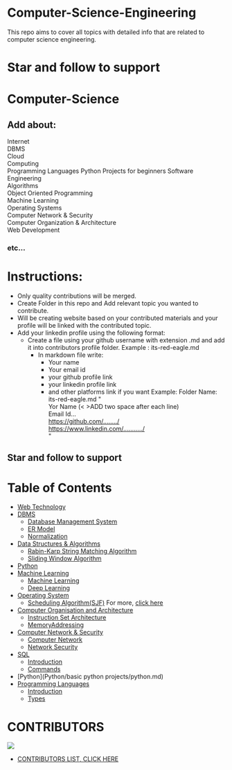 # Computer-Science-Engineering

This repo aims to cover all topics with detailed info that are related to computer science engineering.

# <b>Star and follow to support</b>

# Computer-Science

## Add about:

Internet  
DBMS  
Cloud  
Computing  
Programming Languages
Python Projects for beginners
Software Engineering  
Algorithms  
Object Oriented Programming  
Machine Learning  
Operating Systems  
Computer Network & Security  
Computer Organization & Architecture  
Web Development

### etc...

# Instructions:

- Only quality contributions will be merged.
- Create Folder in this repo and Add relevant topic you wanted to contribute.
- Will be creating website based on your contributed materials and your profile will be linked with the contributed topic.
- Add your linkedin profile using the following format:
  - Create a file using your github username with extension .md and add it into contributors profile folder.
    Example : its-red-eagle.md
    - In markdown file write:
      - Your name
      - Your email id
      - your github profile link
      - your linkedin profile link
      - and other platforms link if you want
        Example:
        Folder Name: its-red-eagle.md
        "  
         Yor Name (< >ADD two space after each line)  
         Email Id...  
         https://github.com/......../  
         https://www.linkedin.com/.........../  
         "

## Star and follow to support

# Table of Contents

- [Web Technology](Web%20Technology/WebTechnology.md)
- [DBMS](DBMS/Database%20Management%20System/readme.md)
  - [Database Management System](DBMS/Database%20Management%20System/readme.md)
  - [ER Model](DBMS/ER%20Model/readme.md)
  - [Normalization](DBMS/Normalization/readme.md)
- [Data Structures & Algorithms]()
  - [Rabin-Karp String Matching Algorithm](Data%20Structures%20and%20Algorithms/Rabin-Karp-String-Matching-Algo.md)
  - [Sliding Window Algorithm](Data%20Structures%20and%20Algorithms/Sliding-Window-Algo.md)
- [Python](Python/python.md)
- [Machine Learning]()
  - [Machine Learning](Machine%20Learning/deep-learning.md)
  - [Deep Learning](Machine%20Learning/deep-learning.md)
- [Operating System](Operating%20System/os.md)
  - [Scheduling Algorithm(SJF)](<Operating%System/Scheduling%Algorithm%(SJF).md>)
    For more, [click here](Operating%20System)
- [Computer Organisation and Architecture]()
  - [Instruction Set Architecture](Computer%20Organisation%20and%20Architecture/InstructionSetArchitecture.md)
  - [MemoryAddressing](Computer%20Organisation%20and%20Architecture/MemoryAddressing.md)
- [Computer Network & Security]()
  - [Computer Network](Computer%20Network%20&%20Security/Computer_network.md)
  - [Network Security](Computer%20Network%20&%20Security/network_security.md)
- [SQL]()
  - [Introduction](SQL/Introduction.md)
  - [Commands](SQL/Commands.md)
- [Python](Python/basic python projects/python.md)
- [Programming Languages]()
  - [Introduction](Programming%20Languages/introduction.md)
  - [Types](Programming%20Languages/Types.md)

# CONTRIBUTORS

<a href="https://github.com/its-red-eagle/Computer-Science-Engineering/graphs/contributors">
  <img src="https://contrib.rocks/image?repo=its-red-eagle/Computer-Science-Engineering" />
</a>

- [CONTRIBUTORS LIST, CLICK HERE](Contributors%20List/README.md)
